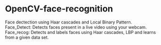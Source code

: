 # OpenCV-face-recognition
Face dectection using Haar cascades and Local Binary Pattern.<br>
Face_Detect: Detects faces present in a live video using your webcam.<br>
Face_recog: Detects and labels faces using Haar cascades, LBP and learns from a given data set.<br>
